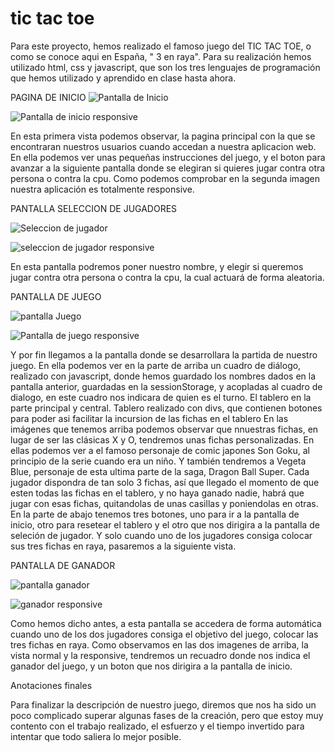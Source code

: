 # tic tac toe

Para este proyecto, hemos realizado el famoso juego del TIC TAC TOE, o como se conoce aqui en España, " 3 en raya". Para su realización hemos utilizado html, css y javascript, que son los tres lenguajes de programación que hemos utilizado y aprendido en clase hasta ahora.

PAGINA DE INICIO
![Pantalla de Inicio](https://user-images.githubusercontent.com/109297564/195949336-1d0b49f1-2a0b-4585-890f-e9ec801110ea.jpg)

![Pantalla de inicio responsive](https://user-images.githubusercontent.com/109297564/195950460-dd3f5491-c048-4c74-8611-cb13d32d39cf.jpg)



En esta primera vista podemos observar, la pagina principal con la que se encontraran nuestros usuarios cuando accedan a nuestra aplicacion web. En ella podemos ver unas pequeñas instrucciones del juego, y el boton para avanzar a la siguiente pantalla donde se elegiran si quieres jugar contra otra persona o contra la cpu.
Como podemos comprobar en la segunda imagen nuestra aplicación es totalmente responsive.

PANTALLA SELECCION DE JUGADORES


![Seleccion de jugador](https://user-images.githubusercontent.com/109297564/195950611-cf2dbd1b-795d-455d-add9-f428d6781276.jpg)


![seleccion de jugador responsive](https://user-images.githubusercontent.com/109297564/195952478-da0c023a-aea9-4945-9cfd-2c0be2f7df0e.jpg)



En esta pantalla podremos poner nuestro nombre, y elegir si queremos jugar contra otra persona o contra la cpu, la cual actuará de forma aleatoria.

PANTALLA DE JUEGO


![pantalla Juego](https://user-images.githubusercontent.com/109297564/195950720-0a14b270-1004-463b-a24a-ff81988e7954.jpg)


![Pantalla de juego responsive](https://user-images.githubusercontent.com/109297564/195950733-9c8dbac9-51a6-42de-a2f5-a7a893e74d8e.jpg)


Y por fin llegamos a la pantalla donde se desarrollara la partida de nuestro juego. 
En ella podemos ver en la parte de arriba un cuadro de diálogo, realizado con javascript, donde hemos guardado los nombres dados en la pantalla anterior, guardadas en la sessionStorage, y acopladas al cuadro de dialogo, en este cuadro nos indicara de quien es el turno. 
El tablero en la parte principal y central. Tablero realizado con divs, que contienen botones para poder asi facilitar la incursion de las fichas en el tablero
En las imágenes que tenemos arriba podemos observar que nnuestras fichas, en lugar de ser las clásicas X y O, tendremos unas fichas personalizadas. En ellas podemos ver a el famoso personaje de comic japones Son Goku, al principio de la serie cuando era un niño. Y también tendremos a Vegeta Blue, personaje de esta ultima parte de la saga, Dragon Ball Super.
Cada jugador dispondra de tan solo 3 fichas, así que llegado el momento de que esten todas las fichas en el tablero, y no haya ganado nadie, habrá que jugar con esas fichas, quitandolas de unas casillas y poniendolas en otras.
En la parte de abajo tenemos tres botones, uno para ir a la pantalla de inicio, otro para resetear el tablero y el otro que nos dirigira a la pantalla de seleción de jugador.
Y solo cuando uno de los jugadores consiga colocar sus tres fichas en raya, pasaremos a la siguiente vista.

PANTALLA DE GANADOR

![pantalla ganador](https://user-images.githubusercontent.com/109297564/195952019-16e22113-8805-44b1-a816-698688dd11ca.jpg)

![ganador responsive](https://user-images.githubusercontent.com/109297564/195952039-97dae3e4-3884-4f2a-8d67-dd0003145125.jpg)

Como hemos dicho antes, a esta pantalla se accedera de forma automática cuando uno de los dos jugadores consiga el objetivo del juego, colocar las tres fichas en raya.
Como observamos en las dos imagenes de arriba, la vista normal y la responsive, tendremos un recuadro donde nos indica el ganador del juego, y un boton que nos dirigira a la pantalla de inicio.

Anotaciones finales

Para finalizar la descripción de nuestro juego, diremos que nos ha sido un poco complicado superar algunas fases de la creación, pero que estoy muy contento con el trabajo realizado, el esfuerzo y el tiempo invertido para intentar que todo saliera lo mejor posible.






